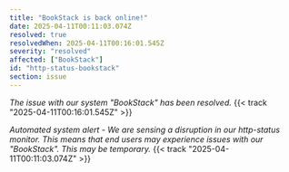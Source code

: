 ```yaml
---
title: "BookStack is back online!"
date: 2025-04-11T00:11:03.074Z
resolved: true
resolvedWhen: 2025-04-11T00:16:01.545Z
severity: "resolved"
affected: ["BookStack"]
id: "http-status-bookstack"
section: issue
---
```


*The issue with our system "BookStack" has been resolved.* {{< track "2025-04-11T00:16:01.545Z" >}}

**Automated system alert* - We are sensing a disruption in our http-status monitor. This means that end users may experience issues with our "BookStack". This may be temporary.* {{< track "2025-04-11T00:11:03.074Z" >}}
